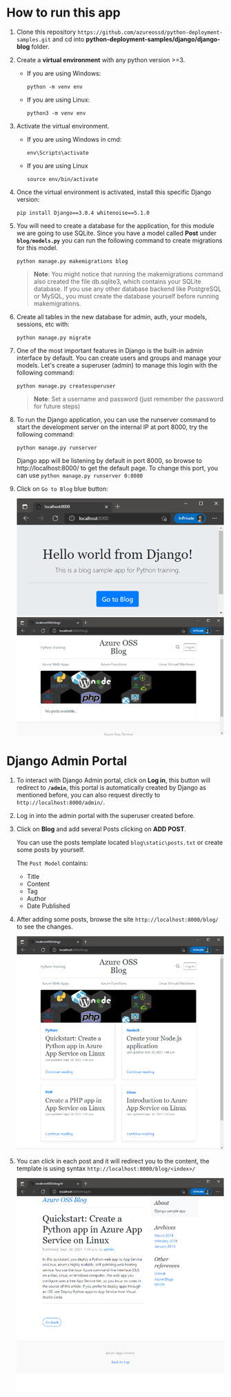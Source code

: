 # How to run this app 
1. Clone this repository `https://github.com/azureossd/python-deployment-samples.git` and cd into **python-deployment-samples/django/django-blog** folder.
2. Create a **virtual environment** with any python version >=3.
    - If you are using Windows:
        ```shell
        python -m venv env
        ```
    - If you are using Linux:
        ```shell
        python3 -m venv env
       ```
3. Activate the virtual environment.
    - If you are using Windows in cmd:
        ```shell
        env\Scripts\activate
        ```
    - If you are using Linux
        ```shell
        source env/bin/activate
        ```
4. Once the virtual environment is activated, install this specific Django version:
    ```shell
    pip install Django==3.0.4 whitenoise==5.1.0
    ```
5. You will need to create a database for the application, for this module we are going to use SQLite. Since you have a model called **Post** under **`blog/models.py`** you can run the following command to create migrations for this model.
    ```shell
    python manage.py makemigrations blog
    ```
   >**Note**: You might notice that running the makemigrations command also created the file db.sqlite3, which contains your SQLite database. If you use any other database backend like PostgreSQL or MySQL, you must create the database yourself before running makemigrations.
6. Create all tables in the new database for admin, auth, your models, sessions, etc with:
    ```shell
    python manage.py migrate
    ```
7. One of the most important features in Django is the built-in admin interface by default. You can create users and groups and manage your models. Let's create a superuser (admin) to manage this login with the following command:

    ```shell
    python manage.py createsuperuser
    ```
    >**Note**: Set a username and password (just remember the password for future steps) 
8. To run the Django application, you can use the runserver command to start the development server on the internal IP at port 8000, try the following command:
    ```shell
    python manage.py runserver
    ```

     Django app will be listening by default in port 8000, so browse to http://localhost:8000/ to get the default page. To change this port, you can use `python manage.py runserver 0:8080`
9. Click on `Go to Blog` blue button:

   ![image](./django-blog-1.png)
   ![image](./django-blog-2.png)

# Django Admin Portal
1. To interact with Django Admin portal, click on **Log in**, this button will redirect to **`/admin`**, this portal is automatically created by Django as mentioned before, you can also request directly to `http://localhost:8000/admin/`.
2. Log in into the admin portal with the superuser created before.
3. Click on **Blog** and add several Posts clicking on **ADD POST**. 

   You can use the posts template located `blog\static\posts.txt` or create some posts by yourself.

   The `Post Model` contains:
    - Title
    - Content
    - Tag
    - Author
    - Date Published
4. After adding some posts, browse the site `http://localhost:8000/blog/` to see the changes.

   ![image](./django-blog-3.png)

5. You can click in each post and it will redirect you to the content, the template is  using syntax `http://localhost:8000/blog/<index>/`

   ![image](./django-blog-4.png)


